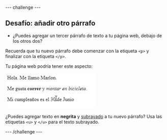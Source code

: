 --- challenge ---

## Desafío: añadir otro párrafo

- ¿Puedes agregar un tercer párrafo de texto a tu página web, debajo de los otros dos?

Recuerda que tu nuevo párrafo debe comenzar con la etiqueta `<p>` y finalizar con la etiqueta `</p>`.

Tu página web podría tener este aspecto:

![captura de pantalla](images/birthday-paragraph.png)

¿Puedes agregar texto en **negrita** y <u>subrayado</u> a tu nuevo párrafo? Usa las etiquetas `<u>` y `</u>` para el texto subrayado.

--- /challenge ---